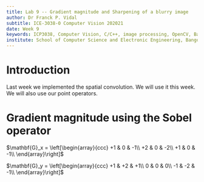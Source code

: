 ```yaml
---
title: Lab 9 -- Gradient magnitude and Sharpening of a blurry image
author: Dr Franck P. Vidal
subtitle: ICE-3038-0 Computer Vision 202021
date: Week 9
keywords: ICP3038, Computer Vision, C/C++, image processing, OpenCV, Bangor University, School of Computer Science and Electronic Engineering
institute: School of Computer Science and Electronic Engineering, Bangor University
---
```


# Introduction

Last week we implemented the spatial convolution. We will use it this week. We will also use our point operators.

# Gradient magnitude using the Sobel operator

$\mathbf{G}_x = \left[\begin{array}{ccc}
+1 & 0 & -1\\
+2 & 0 & -2\\
+1 & 0 & -1\\
\end{array}\right]$

$\mathbf{G}_y = \left[\begin{array}{ccc}
+1 & +2 & +1\\
0 & 0 & 0\\
-1 & -2 & -1\\
\end{array}\right]$
